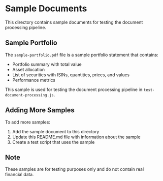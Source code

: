 # Sample Documents

This directory contains sample documents for testing the document processing pipeline.

## Sample Portfolio

The `sample-portfolio.pdf` file is a sample portfolio statement that contains:

- Portfolio summary with total value
- Asset allocation
- List of securities with ISINs, quantities, prices, and values
- Performance metrics

This sample is used for testing the document processing pipeline in `test-document-processing.js`.

## Adding More Samples

To add more samples:

1. Add the sample document to this directory
2. Update this README.md file with information about the sample
3. Create a test script that uses the sample

## Note

These samples are for testing purposes only and do not contain real financial data.
